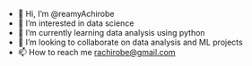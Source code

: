- 👋 Hi, I’m @reamyAchirobe
- 👀 I’m interested in data science 
- 🌱 I’m currently learning data analysis using python 
- 💞️ I’m looking to collaborate on data analysis and ML projects 
- 📫 How to reach me rachirobe@gmail.com

<!---
reamy123/reamy123 is a ✨ special ✨ repository because its `README.md` (this file) appears on your GitHub profile.
You can click the Preview link to take a look at your changes.
--->
